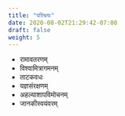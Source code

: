 ```yaml
---
title: "परिचयः"
date: 2020-08-02T21:29:42-07:00
draft: false
weight: 5
---
```


<div class="skt_gadya">

- रामावतरणम्
- विश्वामित्रागमनम्
- ताटकवधः 
- यज्ञसंरक्षणम्
- अहल्याशापविमोचनम्
- जानकीस्वयंवरम् 

</div>
